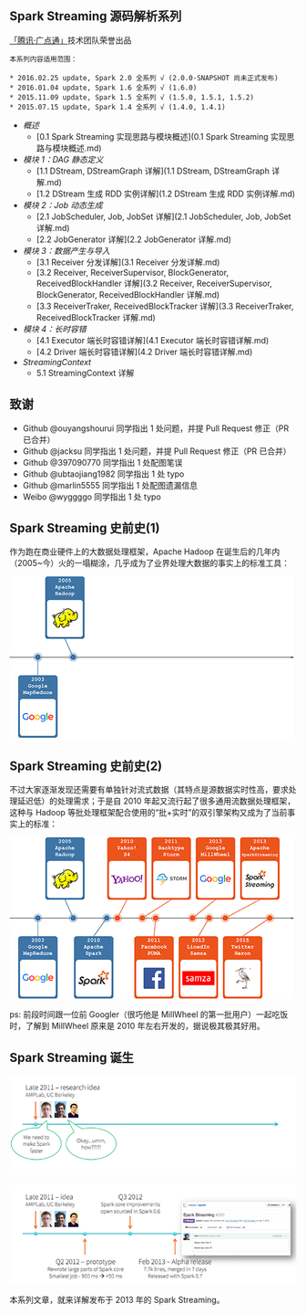 ## Spark Streaming 源码解析系列

[「腾讯·广点通」](http://e.qq.com)技术团队荣誉出品

```
本系列内容适用范围：

* 2016.02.25 update, Spark 2.0 全系列 √ (2.0.0-SNAPSHOT 尚未正式发布)
* 2016.01.04 update, Spark 1.6 全系列 √ (1.6.0)
* 2015.11.09 update, Spark 1.5 全系列 √ (1.5.0, 1.5.1, 1.5.2)
* 2015.07.15 update, Spark 1.4 全系列 √ (1.4.0, 1.4.1)
```

- *概述*
	- [0.1 Spark Streaming 实现思路与模块概述](0.1 Spark Streaming 实现思路与模块概述.md)
- *模块 1：DAG 静态定义*
	- [1.1 DStream, DStreamGraph 详解](1.1 DStream, DStreamGraph 详解.md)
	- [1.2 DStream 生成 RDD 实例详解](1.2 DStream 生成 RDD 实例详解.md)
- *模块 2：Job 动态生成*
	- [2.1 JobScheduler, Job, JobSet 详解](2.1 JobScheduler, Job, JobSet 详解.md)
	- [2.2 JobGenerator 详解](2.2 JobGenerator 详解.md)
- *模块 3：数据产生与导入*
	- [3.1 Receiver 分发详解](3.1 Receiver 分发详解.md) 
	- [3.2 Receiver, ReceiverSupervisor, BlockGenerator, ReceivedBlockHandler 详解](3.2 Receiver, ReceiverSupervisor, BlockGenerator, ReceivedBlockHandler 详解.md)
	- [3.3 ReceiverTraker, ReceivedBlockTracker 详解](3.3 ReceiverTraker, ReceivedBlockTracker 详解.md)
- *模块 4：长时容错*
	- [4.1 Executor 端长时容错详解](4.1 Executor 端长时容错详解.md)
	- [4.2 Driver 端长时容错详解](4.2 Driver 端长时容错详解.md)
- *StreamingContext*
	- 5.1 StreamingContext 详解

## 致谢

- Github @ouyangshourui 同学指出 1 处问题，并提 Pull Request 修正（PR 已合并）
- Github @jacksu 同学指出 1 处问题，并提 Pull Request 修正（PR 已合并）
- Github @397090770 同学指出 1 处配图笔误
- Github @ubtaojiang1982 同学指出 1 处 typo
- Github @marlin5555 同学指出 1 处配图遗漏信息
- Weibo @wyggggo 同学指出 1 处 typo

## Spark Streaming 史前史(1)

作为跑在商业硬件上的大数据处理框架，Apache Hadoop 在诞生后的几年内（2005~今）火的一塌糊涂，几乎成为了业界处理大数据的事实上的标准工具：

![iamge](0.imgs/001.png)

## Spark Streaming 史前史(2)

不过大家逐渐发现还需要有单独针对流式数据（其特点是源数据实时性高，要求处理延迟低）的处理需求；于是自 2010 年起又流行起了很多通用流数据处理框架，这种与 Hadoop 等批处理框架配合使用的“批+实时”的双引擎架构又成为了当前事实上的标准：

![iamge](0.imgs/002.png)

  ps: 前段时间跟一位前 Googler（很巧他是 MillWheel 的第一批用户）一起吃饭时，了解到 MillWheel 原来是 2010 年左右开发的，据说极其极其好用。

## Spark Streaming 诞生

![iamge](0.imgs/005.png)

![iamge](0.imgs/006.png)

本系列文章，就来详解发布于 2013 年的 Spark Streaming。
